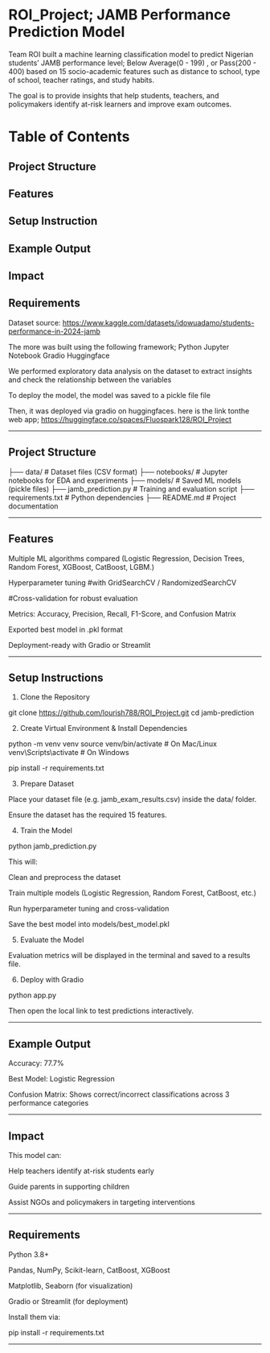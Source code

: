 # ROI_Project; JAMB Performance Prediction Model

Team ROI built a machine learning classification model to predict Nigerian students’ JAMB performance level; Below Average(0 - 199) , or Pass(200 - 400) based on 15 socio-academic features such as distance to school, type of school, teacher ratings, and study habits. 

The goal is to provide insights that help students, teachers, and policymakers identify at-risk learners and improve exam outcomes.

# Table of Contents 
## Project Structure 
## Features 
## Setup Instruction
## Example Output
## Impact
## Requirements

Dataset source: https://www.kaggle.com/datasets/idowuadamo/students-performance-in-2024-jamb

The more was built using the following framework;
Python
Jupyter Notebook 
Gradio 
Huggingface 

We performed exploratory data analysis on the dataset to extract insights and check the relationship between the variables 





To deploy the model, the model was saved to a pickle file file 

Then, it was deployed via gradio on huggingfaces. here is the link tonthe web app; https://huggingface.co/spaces/Fluospark128/ROI_Project















---

## Project Structure

├── data/                 # Dataset files (CSV format)
├── notebooks/            # Jupyter notebooks for EDA and experiments
├── models/               # Saved ML models (pickle files)
├── jamb_prediction.py    # Training and evaluation script
├── requirements.txt      # Python dependencies
├── README.md             # Project documentation


---

## Features

Multiple ML algorithms compared (Logistic Regression, Decision Trees, Random Forest, XGBoost, CatBoost, LGBM.)

Hyperparameter tuning #with GridSearchCV / RandomizedSearchCV

#Cross-validation for robust evaluation

Metrics: Accuracy, Precision, Recall, F1-Score, and Confusion Matrix

Exported best model in .pkl format

Deployment-ready with Gradio or Streamlit



---

## Setup Instructions

1. Clone the Repository

git clone https://github.com/lourish788/ROI_Project.git
cd jamb-prediction

2. Create Virtual Environment & Install Dependencies

python -m venv venv
source venv/bin/activate   # On Mac/Linux
venv\Scripts\activate      # On Windows

pip install -r requirements.txt

3. Prepare Dataset

Place your dataset file (e.g. jamb_exam_results.csv) inside the data/ folder.

Ensure the dataset has the required 15 features.


4. Train the Model

python jamb_prediction.py

This will:

Clean and preprocess the dataset

Train multiple models (Logistic Regression, Random Forest, CatBoost, etc.)

Run hyperparameter tuning and cross-validation

Save the best model into models/best_model.pkl


5. Evaluate the Model

Evaluation metrics will be displayed in the terminal and saved to a results file.

6. Deploy with Gradio

python app.py

Then open the local link to test predictions interactively.



---

## Example Output

Accuracy: 77.7%

Best Model: Logistic Regression

Confusion Matrix: Shows correct/incorrect classifications across 3 performance categories



---

## Impact

This model can:

Help teachers identify at-risk students early

Guide parents in supporting children

Assist NGOs and policymakers in targeting interventions



---

## Requirements

Python 3.8+

Pandas, NumPy, Scikit-learn, CatBoost, XGBoost

Matplotlib, Seaborn (for visualization)

Gradio or Streamlit (for deployment)


Install them via:

pip install -r requirements.txt


---

